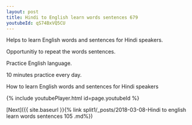 ```yaml
---
layout: post
title: Hindi to English learn words sentences 679 
youtubeId: qS74BxVQ5CU
---
```

 
 
Helps to learn English words and sentences for Hindi speakers.

Opportunitiy to repeat the words sentences. 

Practice English language. 
 
10 minutes practice every day. 
 
How to learn English words and sentences for Hindi speakers 
 
{% include youtubePlayer.html id=page.youtubeId %}
 
 
[Next]({{ site.baseurl }}{% link  split1/_posts/2018-03-08-Hindi to english learn words sentences 105 .md%})
 
